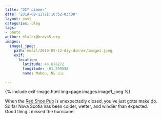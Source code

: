 ```yaml
---
title: "DIY dinner"
date: '2019-09-11T21:10:52-03:00'
layout: post
categories: blog
tags:
- photo
author: blalor@bravo5.org
images:
  image1_jpeg:
    path: email/2019-09-12-diy-dinner/image1.jpeg
    exif:
      location:
        latitude: 46.076272
        longitude: -61.399538
        name: Mabou, NS 🇨🇦

---
```


{% include exif-image.html img=page.images.image1_jpeg %}

When the [Red Shoe Pub](https://www.redshoepub.com) is unexpectedly closed, you’ve just gotta make do. So far Nova Scotia has been colder, wetter, and windier than expected. Good thing I missed the hurricane!


